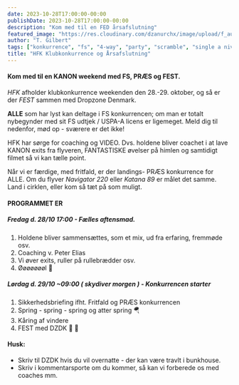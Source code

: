 ```yaml
---
date: 2023-10-28T17:00:00-00:00
publishDate: 2023-10-28T17:00:00-00:00
description: "Kom med til en FED årsafslutning"
featured_image: "https://res.cloudinary.com/dzanurchx/image/upload/f_auto/v1666306258/hfksource/images/HFK_Klub_Compo2021_wddeik.jpg"
author: "T. Gilbert"
tags: ["konkurrence", "fs", "4-way", "party", "scramble", "single a niveau"]
title: "HFK Klubkonkurrence og Årsafslutning"
---
```


#### Kom med til en KANON weekend med FS, PRÆS og FEST.
*HFK* afholder klubkonkurrence weekenden den 28.-29. oktober, og så er der *FEST* sammen med Dropzone Denmark.

**ALLE** som har lyst kan deltage i FS konkurrencen; om man er totalt nybegynder med sit FS udtjek / USPA-A licens er ligemeget. Meld dig til nedenfor, mød op - sværere er det ikke!

HFK har sørge for coaching og VIDEO. Dvs. holdene bliver coachet i at lave KANON exits fra flyveren, FANTASTISKE øvelser på himlen og samtidigt filmet så vi kan tælle point.

Når vi er færdige, med fritfald, er der landings- PRÆS konkurrence for ALLE. Om du flyver _Navigator 220_ eller _Katana 89_ er målet det samme. Land i cirklen, eller kom så tæt på som muligt.

#### PROGRAMMET ER
##### Fredag d. 28/10 17:00 - Fælles aftensmad.
1. Holdene bliver sammensættes, som et mix, ud fra erfaring, fremmøde osv.
2. Coaching v. Peter Elias
3. Vi øver exits, ruller på rullebrædder osv.
4. Øøøøøøøl 🍻

##### Lørdag d. 29/10 ~09:00 ( skydiver morgen ) - Konkurrencen starter
1. Sikkerhedsbriefing ifht. Fritfald og PRÆS konkurrencen
2. Spring - spring - spring og atter spring 🪂
3. Kåring af vindere
4. FEST med DZDK 🎉 🍾

#### Husk:
* Skriv til DZDK hvis du vil overnatte - der kan være travlt i bunkhouse.
* Skriv i kommentarsporte om du kommer, så kan vi forberede os med coaches mm.